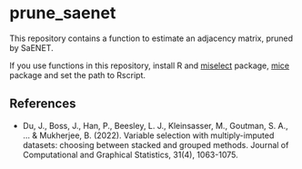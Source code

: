 # prune_saenet

This repository contains a function to estimate an adjacency matrix, pruned by SaENET.

If you use functions in this repository, install R and [miselect](https://cran.r-project.org/web/packages/miselect/index.html) package, [mice](https://cran.r-project.org/web/packages/mice/index.html) package and set the path to Rscript.

## References

- Du, J., Boss, J., Han, P., Beesley, L. J., Kleinsasser, M., Goutman, S. A., … & Mukherjee, B. (2022). Variable selection with multiply-imputed datasets: choosing between stacked and grouped methods. Journal of Computational and Graphical Statistics, 31(4), 1063-1075.

